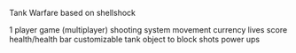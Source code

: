 Tank Warfare 
based on shellshock 



1 player game (multiplayer)
shooting system 
movement 
currency 
lives 
score 
health/health bar 
customizable tank
object to block shots 
power ups 
